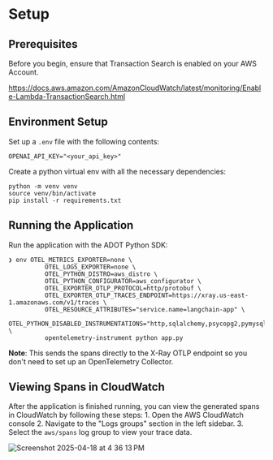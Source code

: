 # Setup

## Prerequisites

Before you begin, ensure that Transaction Search is enabled on your AWS Account.

https://docs.aws.amazon.com/AmazonCloudWatch/latest/monitoring/Enable-Lambda-TransactionSearch.html

## Environment Setup

Set up a `.env` file with the following contents:
```
OPENAI_API_KEY="<your_api_key>"
```

Create a python virtual env with all the necessary dependencies:
```
python -m venv venv
source venv/bin/activate
pip install -r requirements.txt
```

## Running the Application

Run the application with the ADOT Python SDK:
```
❯ env OTEL_METRICS_EXPORTER=none \
          OTEL_LOGS_EXPORTER=none \
          OTEL_PYTHON_DISTRO=aws_distro \
          OTEL_PYTHON_CONFIGURATOR=aws_configurator \
          OTEL_EXPORTER_OTLP_PROTOCOL=http/protobuf \
          OTEL_EXPORTER_OTLP_TRACES_ENDPOINT=https://xray.us-east-1.amazonaws.com/v1/traces \
          OTEL_RESOURCE_ATTRIBUTES="service.name=langchain-app" \
          OTEL_PYTHON_DISABLED_INSTRUMENTATIONS="http,sqlalchemy,psycopg2,pymysql,sqlite3,aiopg,asyncpg,mysql_connector,botocore,boto3,urllib3,requests" \
          opentelemetry-instrument python app.py
```
**Note**: This sends the spans directly to the X-Ray OTLP endpoint so you don't need to set up an OpenTelemetry Collector.

## Viewing Spans in CloudWatch

After the application is finished running, you can view the generated spans in CloudWatch by following these steps:
    1. Open the AWS CloudWatch console
    2. Navigate to the "Logs groups" section in the left sidebar.
    3. Select the `aws/spans` log group to view your trace data.
    
![Screenshot 2025-04-18 at 4 36 13 PM](https://github.com/user-attachments/assets/2cd9b4a9-e6c4-4476-8f1f-7be51ac295d6)
